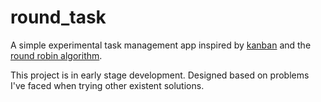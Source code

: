 # round_task

A simple experimental task management app inspired by [kanban](https://en.wikipedia.org/wiki/Kanban) and the [round robin algorithm](https://en.wikipedia.org/wiki/Round-robin_scheduling).

This project is in early stage development. Designed based on problems I've faced when trying other existent solutions.
